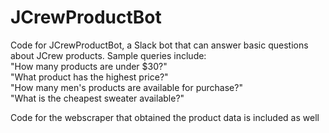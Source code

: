 # JCrewProductBot

Code for JCrewProductBot, a Slack bot that can answer basic questions about JCrew products. Sample queries include:   
"How many products are under $30?"  
"What product has the highest price?"  
"How many men's products are available for purchase?"  
"What is the cheapest sweater available?"  
  
Code for the webscraper that obtained the product data is included as well  
